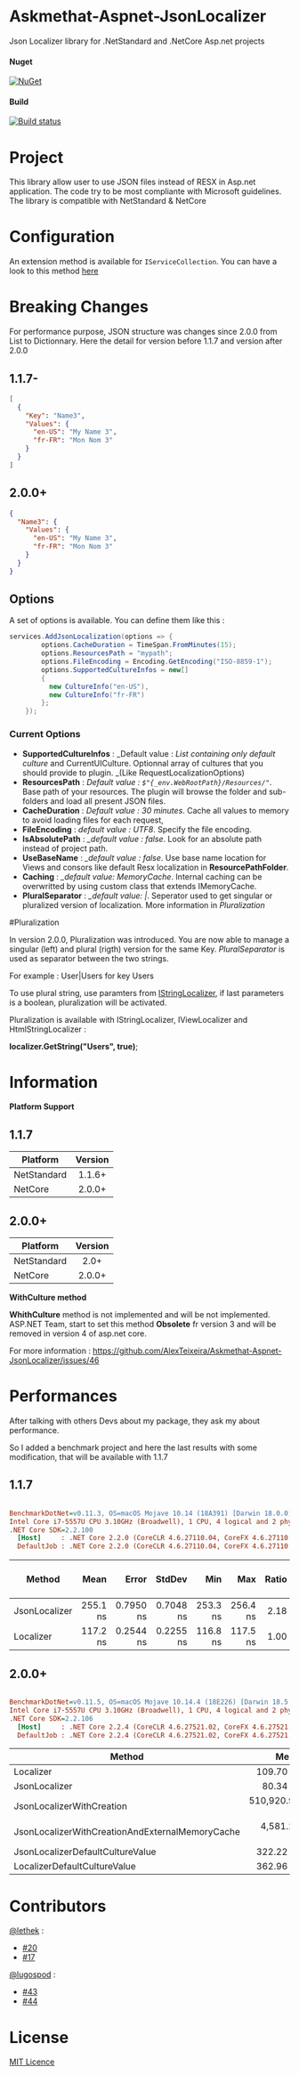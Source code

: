 # Askmethat-Aspnet-JsonLocalizer
Json Localizer library for .NetStandard and .NetCore Asp.net projects

#### Nuget
[![NuGet](https://img.shields.io/nuget/dt/Askmethat.Aspnet.JsonLocalizer.svg)](https://www.nuget.org/packages/Askmethat.Aspnet.JsonLocalizer)

#### Build

[![Build status](https://ci.appveyor.com/api/projects/status/gt8vg0e2f9gapr2d/branch/master?svg=true)](https://ci.appveyor.com/project/AlexTeixeira/askmethat-aspnet-jsonlocalizer/branch/master)

# Project

This library allow user to use JSON files instead of RESX in Asp.net application.
The code try to be most compliante with Microsoft guidelines.
The library is compatible with NetStandard & NetCore

# Configuration

An extension method is available for `IServiceCollection`.
You can have a look to this method [here](https://github.com/AlexTeixeira/Askmethat-Aspnet-JsonLocalizer/blob/development/Askmethat.Aspnet.JsonLocalizer/Extensions/JsonLocalizerServiceExtension.cs)

# Breaking Changes

For performance purpose, JSON structure was changes since 2.0.0 from List to Dictionnary.
Here the detail for version before 1.1.7 and version after 2.0.0

## 1.1.7-

``` json
[
  {
    "Key": "Name3",
    "Values": {
      "en-US": "My Name 3",
      "fr-FR": "Mon Nom 3"
    }
  }
]
```

## 2.0.0+

``` json
{
  "Name3": {
    "Values": {
      "en-US": "My Name 3",
      "fr-FR": "Mon Nom 3"
    }
  }
}
```

## Options 

A set of options is available.
You can define them like this : 

``` cs
services.AddJsonLocalization(options => {
        options.CacheDuration = TimeSpan.FromMinutes(15);
        options.ResourcesPath = "mypath";
        options.FileEncoding = Encoding.GetEncoding("ISO-8859-1");
        options.SupportedCultureInfos = new[]
        {
          new CultureInfo("en-US"),
          new CultureInfo("fr-FR")
        };
    });
```

### Current Options

- **SupportedCultureInfos** : _Default value : _List containing only default culture_ and CurrentUICulture. Optionnal array of cultures that you should provide to plugin. _(Like RequestLocalizationOptions)
- **ResourcesPath** : _Default value : `$"{_env.WebRootPath}/Resources/"`_.  Base path of your resources. The plugin will browse the folder and sub-folders and load all present JSON files.
- **CacheDuration** : _Default value : 30 minutes_. Cache all values to memory to avoid loading files for each request,
- **FileEncoding** : _default value : UTF8_. Specify the file encoding.
- **IsAbsolutePath** : *_default value : false*. Look for an absolute path instead of project path.
- **UseBaseName** : *_default value : false*. Use base name location for Views and consors like default Resx localization in **ResourcePathFolder**.
- **Caching** : *_default value: MemoryCache*. Internal caching can be overwritted by using custom class that extends IMemoryCache.
- **PluralSeparator** : *_default value: |*. Seperator used to get singular or pluralized version of localization. More information in *Pluralization*

#Pluralization

In version 2.0.0, Pluralization was introduced.
You are now able to manage a singular (left) and plural (rigth) version for the same Key. 
*PluralSeparator* is used as separator between the two strings.

For example : User|Users for key Users

To use plural string, use paramters from [IStringLocalizer](https://github.com/aspnet/AspNetCore/blob/def36fab1e45ef7f169dfe7b59604d0002df3b7c/src/Mvc/Mvc.Localization/src/LocalizedHtmlString.cs), if last parameters is a boolean, pluralization will be activated.


Pluralization is available with IStringLocalizer, IViewLocalizer and HtmlStringLocalizer :

**localizer.GetString("Users", true)**;

# Information

**Platform Support**

## 1.1.7

|Platform|Version|
| -------------------  | :------------------: |
|NetStandard|1.1.6+|
|NetCore|2.0.0+|

## 2.0.0+

|Platform|Version|
| -------------------  | :------------------: |
|NetStandard|2.0+|
|NetCore|2.0.0+|

**WithCulture method**

**WhithCulture** method is not implemented and will be not implemented. ASP.NET Team, start to set this method **Obsolete** fr version 3 and will be removed in version 4 of asp.net core.

For more information : 
https://github.com/AlexTeixeira/Askmethat-Aspnet-JsonLocalizer/issues/46

# Performances

After talking with others Devs about my package, they ask my about performance.

So I added a benchmark project and here the last results with some modification, that will be available with 1.1.7

## 1.1.7

``` ini

BenchmarkDotNet=v0.11.3, OS=macOS Mojave 10.14 (18A391) [Darwin 18.0.0]
Intel Core i7-5557U CPU 3.10GHz (Broadwell), 1 CPU, 4 logical and 2 physical cores
.NET Core SDK=2.2.100
  [Host]     : .NET Core 2.2.0 (CoreCLR 4.6.27110.04, CoreFX 4.6.27110.04), 64bit RyuJIT  [AttachedDebugger]
  DefaultJob : .NET Core 2.2.0 (CoreCLR 4.6.27110.04, CoreFX 4.6.27110.04), 64bit RyuJIT


```
|        Method |     Mean |     Error |    StdDev |      Min |      Max | Ratio | Gen 0/1k Op | Gen 1/1k Op | Gen 2/1k Op | Allocated Memory/Op |
|-------------- |---------:|----------:|----------:|---------:|---------:|------:|------------:|------------:|------------:|--------------------:|
| JsonLocalizer | 255.1 ns | 0.7950 ns | 0.7048 ns | 253.3 ns | 256.4 ns |  2.18 |      0.0648 |           - |           - |               136 B |
|     Localizer | 117.2 ns | 0.2544 ns | 0.2255 ns | 116.8 ns | 117.5 ns |  1.00 |           - |           - |           - |                   - |


## 2.0.0+

``` ini

BenchmarkDotNet=v0.11.5, OS=macOS Mojave 10.14.4 (18E226) [Darwin 18.5.0]
Intel Core i7-5557U CPU 3.10GHz (Broadwell), 1 CPU, 4 logical and 2 physical cores
.NET Core SDK=2.2.106
  [Host]     : .NET Core 2.2.4 (CoreCLR 4.6.27521.02, CoreFX 4.6.27521.01), 64bit RyuJIT
  DefaultJob : .NET Core 2.2.4 (CoreCLR 4.6.27521.02, CoreFX 4.6.27521.01), 64bit RyuJIT


```
|                                          Method |          Mean |         Error |        StdDev |           Min |           Max |    Ratio | RatioSD |   Gen 0 |   Gen 1 |  Gen 2 | Allocated |
|------------------------------------------------ |--------------:|--------------:|--------------:|--------------:|--------------:|---------:|--------:|--------:|--------:|-------:|----------:|
|                                       Localizer |     109.70 ns |     0.1010 ns |     0.0789 ns |     109.60 ns |     109.89 ns |     1.00 |    0.00 |       - |       - |      - |         - |
|                                   JsonLocalizer |      80.34 ns |     0.2115 ns |     0.1875 ns |      79.99 ns |      80.70 ns |     0.73 |    0.00 |  0.0228 |       - |      - |      48 B |
|                       JsonLocalizerWithCreation | 510,920.91 ns | 2,157.3470 ns | 1,912.4319 ns | 507,912.26 ns | 514,646.87 ns | 4,659.68 |   16.18 | 83.0078 | 27.3438 | 4.8828 |  175576 B |
| JsonLocalizerWithCreationAndExternalMemoryCache |   4,581.21 ns |    12.6355 ns |    11.2011 ns |   4,562.24 ns |   4,605.28 ns |    41.75 |    0.11 |  1.6174 |  0.8087 |      - |    3408 B |
|                JsonLocalizerDefaultCultureValue |     322.22 ns |     0.9659 ns |     0.8563 ns |     320.33 ns |     323.33 ns |     2.94 |    0.01 |  0.1793 |       - |      - |     376 B |
|                    LocalizerDefaultCultureValue |     362.96 ns |     1.8632 ns |     1.5558 ns |     361.14 ns |     365.80 ns |     3.31 |    0.01 |  0.1559 |       - |      - |     328 B |


# Contributors

[@lethek](https://github.com/lethek) : 
- [#20](https://github.com/AlexTeixeira/Askmethat-Aspnet-JsonLocalizer/pull/20)
- [#17](https://github.com/AlexTeixeira/Askmethat-Aspnet-JsonLocalizer/pull/17)

[@lugospod](https://github.com/lugospod) :
- [#43](https://github.com/AlexTeixeira/Askmethat-Aspnet-JsonLocalizer/pull/43)
- [#44](https://github.com/AlexTeixeira/Askmethat-Aspnet-JsonLocalizer/pull/44)

# License

[MIT Licence](https://github.com/AlexTeixeira/Askmethat-Aspnet-JsonLocalizer/blob/master/LICENSE)
